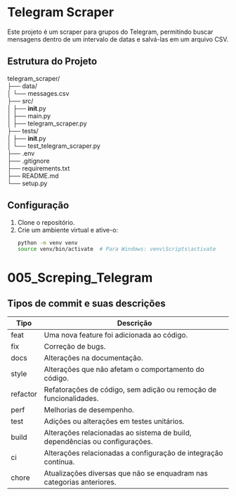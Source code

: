# Telegram Scraper

Este projeto é um scraper para grupos do Telegram, permitindo buscar mensagens dentro de um intervalo de datas e salvá-las em um arquivo CSV.

## Estrutura do Projeto



telegram_scraper/</br>
├── data/</br>
│   └── messages.csv</br>
├── src/</br>
│   ├── __init__.py</br>
│   ├── main.py </br>
│   ├── telegram_scraper.py</br>
├── tests/</br>
│   ├── __init__.py</br>
│   └── test_telegram_scraper.py</br>
├── .env</br>
├── .gitignore</br>
├── requirements.txt</br>
├── README.md</br>
└── setup.py</br>






## Configuração

1. Clone o repositório.
2. Crie um ambiente virtual e ative-o:
   ```sh
   python -m venv venv
   source venv/bin/activate  # Para Windows: venv\Scripts\activate

# 005_Screping_Telegram

## Tipos de commit e suas descrições
| Tipo       | Descrição                                                              |
|------------|------------------------------------------------------------------------|
| feat       | Uma nova feature foi adicionada ao código.                             |
| fix        | Correção de bugs.                                                      |
| docs       | Alterações na documentação.                                            |
| style      | Alterações que não afetam o comportamento do código.                   |
| refactor   | Refatorações de código, sem adição ou remoção de funcionalidades.      |
| perf       | Melhorias de desempenho.                                               |
| test       | Adições ou alterações em testes unitários.                            |
| build      | Alterações relacionadas ao sistema de build, dependências ou configurações. |
| ci         | Alterações relacionadas a configuração de integração contínua.        |
| chore      | Atualizações diversas que não se enquadram nas categorias anteriores.  |
